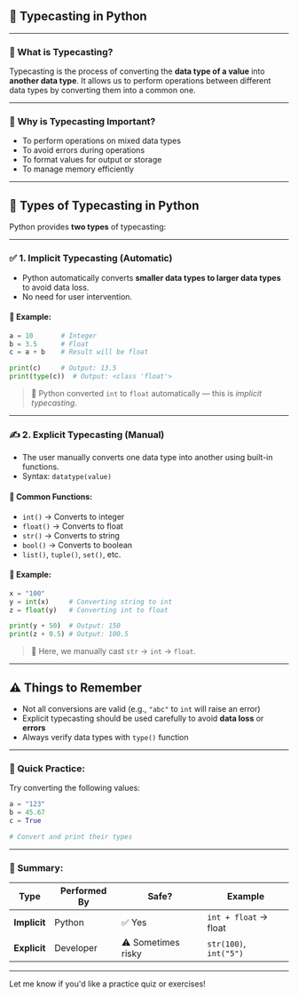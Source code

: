 ## 🧠 **Typecasting in Python**

---

### 🔄 What is Typecasting?

Typecasting is the process of converting the **data type of a value** into **another data type**. It allows us to perform operations between different data types by converting them into a common one.

---

### 📌 **Why is Typecasting Important?**

* To perform operations on mixed data types
* To avoid errors during operations
* To format values for output or storage
* To manage memory efficiently

---

## 🔸 **Types of Typecasting in Python**

Python provides **two types** of typecasting:

---

### ✅ 1. **Implicit Typecasting** (Automatic)

* Python automatically converts **smaller data types to larger data types** to avoid data loss.
* No need for user intervention.

#### 🔹 Example:

```python
a = 10       # Integer
b = 3.5      # Float
c = a + b    # Result will be float

print(c)     # Output: 13.5
print(type(c))  # Output: <class 'float'>
```

> 🧠 Python converted `int` to `float` automatically — this is *implicit typecasting*.

---

### ✍️ 2. **Explicit Typecasting** (Manual)

* The user manually converts one data type into another using built-in functions.
* Syntax: `datatype(value)`

#### 🔹 Common Functions:

* `int()` → Converts to integer
* `float()` → Converts to float
* `str()` → Converts to string
* `bool()` → Converts to boolean
* `list()`, `tuple()`, `set()`, etc.

#### 🔹 Example:

```python
x = "100"
y = int(x)     # Converting string to int
z = float(y)   # Converting int to float

print(y + 50)  # Output: 150
print(z + 0.5) # Output: 100.5
```

> 🔧 Here, we manually cast `str` → `int` → `float`.

---

## ⚠️ Things to Remember

* Not all conversions are valid (e.g., `"abc"` to `int` will raise an error)
* Explicit typecasting should be used carefully to avoid **data loss** or **errors**
* Always verify data types with `type()` function

---

### 🧪 Quick Practice:

Try converting the following values:

```python
a = "123"
b = 45.67
c = True

# Convert and print their types
```

---

### 🚀 Summary:

| Type         | Performed By | Safe?              | Example                |
| ------------ | ------------ | ------------------ | ---------------------- |
| **Implicit** | Python       | ✅ Yes              | `int + float` → float  |
| **Explicit** | Developer    | ⚠️ Sometimes risky | `str(100)`, `int("5")` |

---

Let me know if you'd like a practice quiz or exercises!
